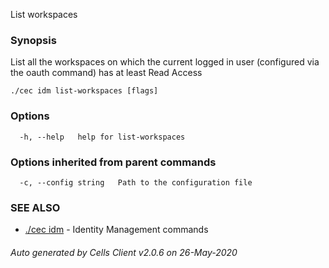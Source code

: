 List workspaces

### Synopsis


List all the workspaces on which the current logged in user (configured via the oauth command) has at least Read Access


```
./cec idm list-workspaces [flags]
```

### Options

```
  -h, --help   help for list-workspaces
```

### Options inherited from parent commands

```
  -c, --config string   Path to the configuration file
```

### SEE ALSO

* [./cec idm](./cec-idm)	 - Identity Management commands

###### Auto generated by Cells Client v2.0.6 on 26-May-2020
